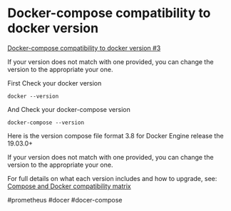# Docker-compose compatibility to docker version

[Docker-compose compatibility to docker version #3](https://github.com/AlexSonar/prometheus_inegration/issues/3)

If your version does not match with one provided,
you can change the version to the appropriate your one.

First Check your docker version

```
docker --version
```
And  Check your docker-compose version

```
docker-compose --version
```

Here is the version compose file format 3.8 for Docker Engine release the 19.03.0+

If your version does not match with one provided,
you can change the version to the appropriate your one.

For full details on what each version includes and how to upgrade, see: [Compose and Docker compatibility matrix](https://docs.docker.com/compose/compose-file/)

#prometheus #docer #docer-compose